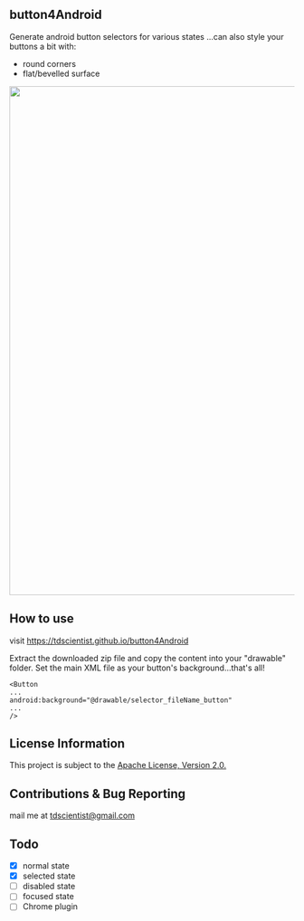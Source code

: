 ## button4Android ##
Generate android button selectors for various states
...can also style your buttons a bit with:

* round corners
* flat/bevelled surface

<img src="/screenshot.gif" width="900">


## How to use ##
visit https://tdscientist.github.io/button4Android

Extract the downloaded zip file and copy the content into your "drawable" folder.
Set the main XML file as your button's background...that's all!
 ```
 <Button
...
android:background="@drawable/selector_fileName_button"
... 
/>
```
## License Information ##
This project is subject to the [Apache License, Version 2.0.](http://apache.org/licenses/LICENSE-2.0.html)

## Contributions & Bug Reporting ##
mail me at tdscientist@gmail.com 

 
## Todo ##
- [x] normal state
- [x] selected state
- [ ] disabled state
- [ ] focused state
- [ ] Chrome plugin
